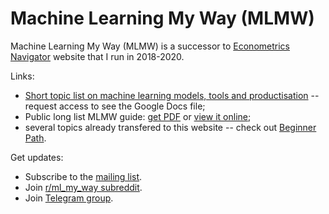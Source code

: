 # Machine Learning My Way (MLMW)

Machine Learning My Way (MLMW) is a successor to 
[Econometrics Navigator](https://epogrebnyak.github.io/econometrics-navigator/) 
website that I run in 2018-2020. 

Links:

- [Short topic list on machine learning models, tools and productisation](https://docs.google.com/document/d/1mrfpg8J4eejjdAAaGywY797-3770lGe3DqJ5sd0E_60/edit#heading=h.5hihefsyv1km) -- request access to see the Google Docs file;
- Public long list MLMW guide: [get PDF](https://github.com/epogrebnyak/mlmw/blob/main/MLMW_Machine_Learning_My_Way_v0.7.0.pdf) or [view it online](https://docs.google.com/document/d/e/2PACX-1vT9ZkQJDDimZuPgBb7_hUJ40lm8LhqzL45HwIcYRYHw0AQkwA7pcqg0AIE7Gwf3QpAnZ34-BrFrWovO/pub);
- several topics already transfered to this website -- check out [Beginner Path](https://trics.me/beginner.html).

Get updates:

- Subscribe to the [mailing list](https://buttondown.email/mlmw).
- Join [r/ml_my_way subreddit](https://www.reddit.com/r/ml_my_way/).
- Join [Telegram group](https://t.me/ml_my_way).
